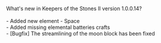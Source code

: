 What's new in Keepers of the Stones II version 1.0.0.14?<br />
<br />- Added new element - Space
<br />-  Added missing elemental batteries crafts 
<br />- [Bugfix] The streamlining of the moon block has been fixed